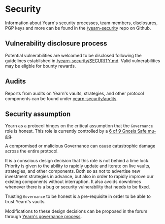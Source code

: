# Security

Information about Yearn's security processes, team members, disclosures, PGP keys and more can be found in the [/yearn-security](https://github.com/yearn/yearn-security) repo on Github.

## Vulnerability disclosure process

Potential vulnerabilities are welcomed to be disclosed following the guidelines established in [/yearn-security/SECURITY.md](https://github.com/yearn/yearn-security/blob/master/SECURITY.md). Valid vulnerabilities may be eligble for bounty rewards.

## Audits

Reports from audits on Yearn's vaults, strategies, and other protocol components can be found under [yearn-security/audits](https://github.com/yearn/yearn-security/tree/master/audits).

## Security assumption

Yearn as a protocol hinges on the critical assumption that the `Governance` role is honest. This role is currently controlled by a [6 of 9 Gnosis Safe mu-sig](https://gov.yearn.finance/t/yip-62-change-two-multisig-signers/10758).

A compromised or malicious Governance can cause catastrophic damage across the entire protocol.

It is a conscious design decision that this role is not behind a time lock. Priority is given to the ability to rapidly update and iterate on live vaults, strategies, and other components. Both so as not to advertise new investment strategies in advance, but also in order to rapidly improve our existing components without interruption. It also avoids downtimes whenever there is a bug or security vulnerability that needs to be fixed.

Trusting `Governance` to be honest is a pre-requisite in order to be able to trust Yearn's vaults.

Modifications to these design decisions can be proposed in the forum through [Yearn's governance process](https://gov.yearn.finance/t/yip-61-governance-2-0/10460).
